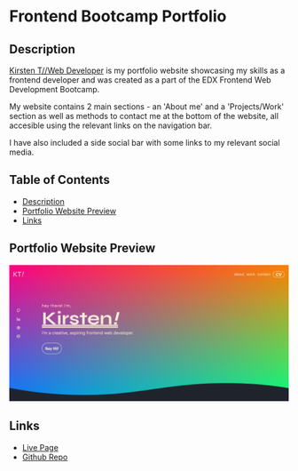 # Frontend Bootcamp Portfolio

## Description

[Kirsten T//Web Developer](https://ktadique.github.io/week-1-challenge/) is my portfolio website showcasing my skills as a frontend developer and was created as a part of the EDX Frontend Web Development Bootcamp.

My website contains 2 main sections - an 'About me' and a 'Projects/Work' section as well as methods to contact me at the bottom of the website, all accesible using the relevant links on the navigation bar.

I have also included a side social bar with some links to my relevant social media.

## Table of Contents

- [Description](#description)
- [Portfolio Website Preview](#kirsten-tweb-developer-website-preview)
- [Links](#links)

## Portfolio Website Preview

![Kirsten T//Web Developer](/assets/images/Screenshot%202022-12-06%20at%2023-05-25%20Kirsten%20T%20__%20Web%20Developer.png)

## Links

- [Live Page](https://ktadique.github.io/kt-portfolio/)
- [Github Repo](https://github.com/ktadique/kt-portfolio)
